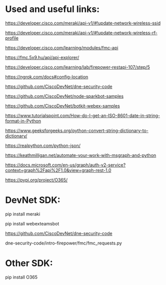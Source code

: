 # Used and useful links:
https://developer.cisco.com/meraki/api-v1/#!update-network-wireless-ssid

https://developer.cisco.com/meraki/api-v1/#!update-network-wireless-rf-profile

https://developer.cisco.com/learning/modules/fmc-api

https://fmc.5x9.hu/api/api-explorer/

https://developer.cisco.com/learning/lab/firepower-restapi-107/step/5

https://ngrok.com/docs#config-location

https://github.com/CiscoDevNet/dne-security-code

https://github.com/CiscoDevNet/node-sparkbot-samples

https://github.com/CiscoDevNet/botkit-webex-samples

https://www.tutorialspoint.com/How-do-I-get-an-ISO-8601-date-in-string-format-in-Python

https://www.geeksforgeeks.org/python-convert-string-dictionary-to-dictionary/

https://realpython.com/python-json/

https://keathmilligan.net/automate-your-work-with-msgraph-and-python

https://docs.microsoft.com/en-us/graph/auth-v2-service?context=graph%2Fapi%2F1.0&view=graph-rest-1.0

https://pypi.org/project/O365/

# DevNet SDK:
pip install meraki

pip install webexteamsbot

https://github.com/CiscoDevNet/dne-security-code

dne-security-code/intro-firepower/fmc/fmc_requests.py

# Other SDK:
pip install O365
